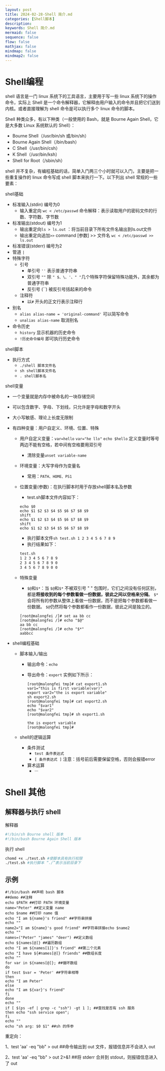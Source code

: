 ```yaml
---
layout: post
title: 2024-02-28-Shell 简介.md
categories: [Shell脚本]
description: 
keywords: Shell 简介.md
mermaid: false
sequence: false
flow: false
mathjax: false
mindmap: false
mindmap2: false
---
```

# Shell编程

shell 语言是一门 linux 系统下的工具语言，主要用于写一些 linux 系统下的操作命令，实际上 Shell 是一个命令解释器，它解释由用户输入的命令并且把它们送到内核。或者直接理解为 shell 命令是可以执行多个 linux 命令的脚本。

Shell 种类众多，有以下种类（一般使用的 Bash，就是 Bourne Again Shell，它是大多数 Linux 系统默认的 Shell）：

- Bourne Shell（/usr/bin/sh 或/bin/sh）
- Bourne Again Shell（/bin/bash）
- C Shell（/usr/bin/csh）
- K Shell（/usr/bin/ksh）
- Shell for Root（/sbin/sh）



shell 并不复杂，有编程基础的话，简单入门两三个小时就可以入门，主要是把一些重复操作的 linux 命令写成 shell 脚本来执行一下。以下列出 shell 常规的一些要素：



shell基础

- 标准输入(stdin) 编号为0
    - 输入重定向 `wc < /etc/passwd` 命令解释：表示读取用户的密码文件的行数、字符数、字节数
- 标准输出(stdout) 编号为1
    - 输出重定向`ls > ls.out` ：将当前目录下所有文件名输出到ls.out文件
    - 输出重定向追加`>>` command [参数] >> 文件名 `wc < /etc/passwd >> ls.out`
- 标准错误(stderr) 编号为2
- 管道 `|`
- 特殊字符
    - 引号
        - 单引号 `''` 表示普通字符串
        - 双引号 `""` 除 `" $、\、'、" "`几个特殊字符保留特殊功能外，其余都为普通字符串
        - 反引号 (``) 被反引号括起来的命令
    - 注释符
        - 以`#` 开头的正文行表示注释行
- 别名
    - `alias alias-name = 'original-command'` 可以简写命令
    - `unalias alias-name` 取消别名
- 命令历史
    - `history` 显示机器的历史命令
    - `!历史命令编号` 即可执行历史命令

shell脚本

- 执行方式
    - `./shell 脚本文件名`
    - `sh shell脚本文件名`
    - `. shell脚本名`

shell变量

- 一个变量就是内存中被命名的一块存储空间

- 可以包含数字、字母、下划线，只允许是字母和数字开头

- 大小写敏感、理论上长度无限制

- 有四种变量：用户自定义、环境、位置、特殊

    - 用户自定义变量：`var=hello` `var="he llo"` `echo $hello` 定义变量时等号两边不能有空格，若中间有空格要用双引号

        - 清除变量`unset variable-name`

    - 环境变量：大写字母作为变量名

        - 常用：`PATH、HOME、PS1`

    - 位置变量(参数)：在执行脚本时用于存放shell脚本名及参数

        - test.sh脚本文件内容如下：

      ```shell
      echo $0
      echo $1 $2 $3 $4 $5 $6 $7 $8 $9
      shift
      echo $1 $2 $3 $4 $5 $6 $7 $8 $9
      shift
      echo $1 $2 $3 $4 $5 $6 $7 $8 $9
      ```

        - 执行脚本文件`sh test.sh 1 2 3 4 5 6 7 8 9`
        - 执行结果如下：

      ```sh
      test.sh
      1 2 3 4 5 6 7 8 9
      2 3 4 5 6 7 8 9 0
      3 4 5 6 7 8 9 0 0
      ```

    - 特殊变量

        - `$@`和`$*`：当 `$@`和`$*` 不被双引号 " " 包围时，它们之间没有任何区别，都是**将接收到的每个参数看做一份数据，彼此之间以空格来分隔**。 `$*` 会将所有的参数从整体上看做一份数据，而不是把每个参数都看做一份数据。 `$@`仍然将每个参数都看作一份数据，彼此之间是独立的。

      ```shell
      [root@malongfei /]# set aa bb cc
      [root@malongfei /]# echo "$@"
      aa bb cc
      [root@malongfei /]# echo "$*"
      aabbcc
      ```


- shell编程基础

    - 脚本输入/输出

        - 输出命令：`echo`

        - 导出命令：`export` 实例如下所示：

          ```shell
          [root@malongfei tmp]# cat export1.sh 
          var1="this is first variable(var)"
          export var2="the is export variable"
          sh export2.sh
          [root@malongfei tmp]# cat export2.sh 
          echo "$var1"
          echo "$var2"
          [root@malongfei tmp]# sh export1.sh
           
          the is export variable
          [root@malongfei tmp]#
          ```

    - shell的逻辑运算

        - 条件测试
            - `test 条件表达式`
            - `[ 条件表达式 ]` 注意：括号前后需要保留空格，否则会报错error
        - 算术运算
            - ···


# Shell 其他

## 解释器与执行 shell

解释器

```bash
#!/bin/sh Bourne shell 版本
#!/bin/bash Bourne Again Shell 版本
```

执行 shell

```bash
chomd +x ./test.sh #使脚本具有执行权限
./test.sh #执行脚本 “./”表示当前目录下
```



## 示例

```shell
#!/bin/bash ##声明 bash 脚本
##demo ##注释
echo $PATH ##打印 PATH 环境变量
name="Peter" ##定义变量 name
echo $name ##打印 name 值
echo "I am ${name}'s friend" ##字符串拼接
echo ""
name2="I am ${name}'s good friend" ##字符串拼接echo $name2
echo ""
names=("Peter" "james" "deer") ##定义数组
echo ${names[@]} ##遍历数组
echo "I am ${names[1]}'s friend" ##第二个元素
echo "I have ${#names[@]} friends" ##数组长度
echo ""
for var in ${names[@]}; ##循环数组
do
if test $var = 'Peter' ##字符串相等
then
echo "I am Peter"
else
echo "I am ${var}'s friend"
fi
done
echo ""
if [ $(ps -ef | grep -c "ssh") -gt 1 ]; ##查找是否有 ssh 服务
then echo "ssh service open";
fi
echo ""
echo "sh arg: $0 $1" ##sh 的传参
```

重定向：

1、test 'aa' -eq "bb" > out ##命令输出到 out 文件，报错信息并不会进入 out

2、test 'aa' -eq "bb" > out 2>&1 ##将 stderr 合并到 stdout，则报错信息进入了 out